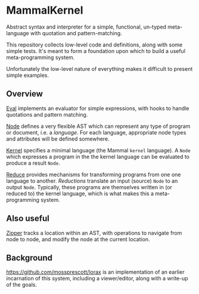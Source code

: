 # MammalKernel

Abstract syntax and interpreter for a simple, functional, un-typed meta-language with quotation
and pattern-matching.

This repository collects low-level code and definitions, along with some simple tests. It's meant to
form a foundation upon which to build a useful meta-programming system.

Unfortunately the low-level nature of everything makes it difficult to present simple examples.

## Overview

[Eval](Sources/MammalKernel/Eval.swift) implements an evaluator for simple expressions, with hooks
to handle quotations and pattern matching.

[Node](Sources/MammalKernel/Node.swift) defines a very flexible AST which can represent any type of
program or document, i.e. a *language*. For each language, appropriate node types and attributes
will be defined somewhere.

[Kernel](Sources/MammalKernel/Kernel.swift) specifies a minimal language (the Mammal `kernel` language).
A `Node` which expresses a program in the the kernel language can be evaluated to produce a result
`Node`.

[Reduce](Sources/MammalKernel/Reduce.swift) provides mechanisms for transforming programs from one
one language to another. *Reductions* translate an input (source) `Node` to an output `Node`.
Typically, these programs are themselves written in (or reduced to) the kernel language, which is
what makes this a meta-programming system.

## Also useful

[Zipper](Sources/MammalKernel/Zipper.swift) tracks a location within an AST, with operations to
navigate from node to node, and modify the node at the current location.

## Background

https://github.com/mossprescott/lorax is an implementation of an earlier incarnation of this system,
including a viewer/editor, along with a write-up of the goals.
